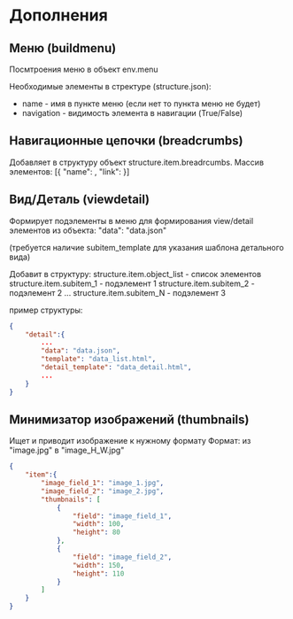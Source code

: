
Дополнения
==========

Меню (buildmenu)
----------------------

Посмтроения меню в объект env.menu

Необходимые элементы в стректуре (structure.json):

* name - имя в пункте меню (если нет то пункта меню не будет)
* navigation - видимость элемента в навигации (True/False)



Навигационные цепочки (breadcrumbs)
----------------------------------

Добавляет в структуру объект structure.item.breadrcumbs.
Массив элементов: [{ "name": <name>, "link": <link> }]



Вид/Деталь (viewdetail)
-----------------------

Формирует подэлементы в меню для формирования view/detail элементов из объекта:
"data": "data.json"

(требуется наличие subitem_template для указания шаблона детального вида)

Добавит в структуру:
structure.item.object_list - список элементов
structure.item.subitem_1 - подэлемент 1
structure.item.subitem_2 - подэлемент 2
...
structure.item.subitem_N - подэлемент 3


пример структуры:

```json
{
    "detail":{
        ...
        "data": "data.json",
        "template": "data_list.html",
        "detail_template": "data_detail.html",
        ...
    }
}
```


Минимизатор изображений (thumbnails)
-----------------------

Ищет и приводит изображение к нужному формату
Формат: из "image.jpg" в "image_H_W.jpg"

```json
{
    "item":{
        "image_field_1": "image_1.jpg",
        "image_field_2": "image_2.jpg",
        "thumbnails": [
            {
                "field": "image_field_1",
                "width": 100,
                "height": 80
            },
            {
                "field": "image_field_2",
                "width": 150,
                "height": 110
            }
        ]
    }
}
```